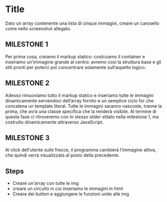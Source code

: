 # Title

Dato un array contenente una lista di cinque immagini, creare un carosello come nello screenshot allegato.

## **MILESTONE 1**

Per prima cosa, creiamo il markup statico: costruiamo il container e inseriamo un’immagine grande al centro: avremo così la struttura base e gli stili pronti per poterci poi concentrare solamente sull’aspetto logico.

## **MILESTONE 2**

Adesso rimuoviamo tutto il markup statico e inseriamo tutte le immagini dinamicamente servendoci dell’array fornito e un semplice ciclo for che concatena un template literal.
Tutte le immagini saranno nascoste, tranne la prima, che avrà una classe specifica che la renderà visibile.
Al termine di questa fase ci ritroveremo con lo stesso slider stilato nella milestone 1, ma costruito dinamicamente attraverso JavaScript.

## **MILESTONE 3**

Al click dell’utente sulle frecce, il programma cambierà l’immagine attiva, che quindi verrà visualizzata al posto della precedente.

## **Steps**

-   Creare un'array con tutte le img
-   creare un circuito in cui inseriamo le immagini in html
-   Creare dei button e aggiungere le funzioni unite alle img
